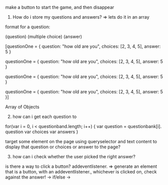 make a button to start the game, and then disappear

1. How do i store my  questions and answers?
    => lets do it in an array

format for a question:

(question)
(multiple choice)
(answer)

[questionOne = {
    question: "how old are you",
    choices: [2, 3, 4, 5],
    answer: 5
}

questionOne = {
    question: "how old are you",
    choices: [2, 3, 4, 5],
    answer: 5
}

questionOne = {
    question: "how old are you",
    choices: [2, 3, 4, 5],
    answer: 5
}

questionOne = {
    question: "how old are you",
    choices: [2, 3, 4, 5],
    answer: 5
}]

Array of Objects

2. how can i get each question to 

for(var i = 0, i < questionband.length; i++) {
    var question = questionbank[i]. question
    var choices
    var answers
}

target some element on the page using queryselector and text content to display that question or choices or answer to the page?

3. how can i check whether the user picked the right answer?

is there a way to click a button? addeventlistener.
=> generate an element that is a button, with an addeventlistener., whichever is clicked on, check against the answer!
 -> if/else
  ->